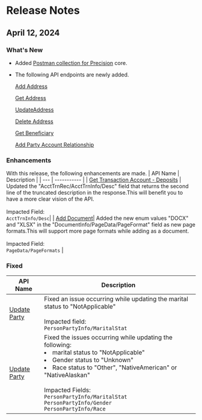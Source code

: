 # Release Notes

<!-- 
type: tab 
titles: Premier, Precision, Signature, Cleartouch, Finxact, DNA 
-->

## April 12, 2024

### What's New
- Added [Postman collection for Precision](https://github.com/Fiserv/banking-hub/files/14896028/Banking.Hub.-.Precision-.Trial.Plan.Postman.Collection.postman_collection.zip) core.
- The following API endpoints are newly added.

  [Add Address](Google.com)

  [Get Address](Google.com)

  [UpdateAddress](Google.com)

  [Delete Address](Google.com)

  [Get Beneficiary](Google.com)

  [Add Party Account Relationship](Google.com)

### Enhancements
With this release, the following enhancements are made. 
| API Name | Description |
| --- | ----------- |
| [Get Transaction Account - Deposits](https://google.com "View Link") | Updated the "AcctTrnRec/AcctTrnInfo/Desc" field that returns the second line of the truncated description in the response.This will benefit you to have a more clear vision of the API. <br><br>Impacted Field: <br> `AcctTrnInfo/Desc`|
| [Add Document](https://google.com "View Link")| Added the new enum values "DOCX" and "XLSX" in the "DocumentInfo/PageData/PageFormat" field as new page formats.This will support more page formats while adding as a document. <br><br>Impacted Field: <br> `PageData/PageFormats` | 

### Fixed
| API Name | Description |
| --- | ----------- |
| [Update Party](https://google.com "View Link") | Fixed an issue occurring while updating the marital status to "NotApplicable" <br><br> Impacted field:<br> `PersonPartyInfo/MaritalStat` |
|[Update Party](https://google.com "View Link")|Fixed the issues occurring while updating the following: <br> <li> marital status to "NotApplicable"</li> <li> Gender status to "Unknown"</li> <li> Race status to "Other", "NativeAmerican" or "NativeAlaskan" </li> <br>Impacted Fields:<br>`PersonPartyInfo/MaritalStat`<br>`PersonPartyInfo/Gender`<br>`PersonPartyInfo/Race`|
